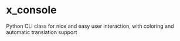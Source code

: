 # x_console
Python CLI class for nice and easy user interaction, with coloring and automatic translation support
